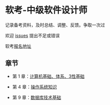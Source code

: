 # 软考-中级软件设计师

记录备考资料，及时总结、调整、反馈。争取一次过

欢迎 [issues](https://github.com/angxuejian/exam-book/issues) 提出不足或错误


软考[报名地址](https://bm.ruankao.org.cn/sign/welcome)


## 章节

- 第 1 章：[计算机基础、体系、3性基础](chapter/RK-1.md)

- 第 4 章：[操作系统知识](chapter/RK-4.md)

- 第 9 章：[数据库技术基础](chapter/RK-9.md)